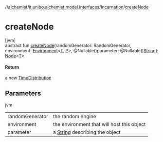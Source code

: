 //[alchemist](../../../index.md)/[it.unibo.alchemist.model.interfaces](../index.md)/[Incarnation](index.md)/[createNode](create-node.md)

# createNode

[jvm]\
abstract fun [createNode](create-node.md)(randomGenerator: RandomGenerator, environment: [Environment](../-environment/index.md)<[T](../-node/index.md), [P](../-benchmarkable-environment/index.md)>, @Nullable()parameter: @Nullable()[String](https://docs.oracle.com/javase/8/docs/api/java/lang/String.html)): [Node](../-node/index.md)<[T](../-node/index.md)>

#### Return

a new [TimeDistribution](../-time-distribution/index.md)

## Parameters

jvm

| | |
|---|---|
| randomGenerator | the random engine |
| environment | the environment that will host this object |
| parameter | a [String](https://docs.oracle.com/javase/8/docs/api/java/lang/String.html) describing the object |

